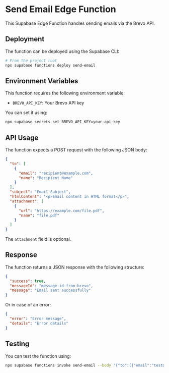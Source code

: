 # Send Email Edge Function

This Supabase Edge Function handles sending emails via the Brevo API.

## Deployment

The function can be deployed using the Supabase CLI:

```bash
# From the project root
npx supabase functions deploy send-email
```

## Environment Variables

This function requires the following environment variable:

- `BREVO_API_KEY`: Your Brevo API key

You can set it using:

```bash
npx supabase secrets set BREVO_API_KEY=your-api-key
```

## API Usage

The function expects a POST request with the following JSON body:

```json
{
  "to": [
    {
      "email": "recipient@example.com",
      "name": "Recipient Name"
    }
  ],
  "subject": "Email Subject",
  "htmlContent": "<p>Email content in HTML format</p>",
  "attachment": [
    {
      "url": "https://example.com/file.pdf",
      "name": "file.pdf"
    }
  ]
}
```

The `attachment` field is optional.

## Response

The function returns a JSON response with the following structure:

```json
{
  "success": true,
  "messageId": "message-id-from-brevo",
  "message": "Email sent successfully"
}
```

Or in case of an error:

```json
{
  "error": "Error message",
  "details": "Error details"
}
```

## Testing

You can test the function using:

```bash
npx supabase functions invoke send-email --body '{"to":[{"email":"test@example.com","name":"Test User"}],"subject":"Test Email","htmlContent":"<p>This is a test email</p>"}'
``` 